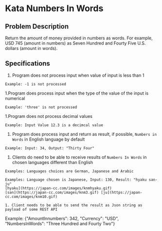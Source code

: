 # Kata Numbers In Words

## Problem Description
Return the amount of money provided in numbers as words. For example, USD 745 (amount in numbers) as Seven Hundred and Fourty Five U.S. dollars (amount in words).

## Specifications
1. Program does not process input when value of input is less than 1
```
Example: -1 is not processed
```
1.Program does process input when the type of the value of the input is numerical
```
Example: 'three' is not processed
```
1.Program does not process decimal values
```
Example: Input Value 12.3 is a decimcal value
```
1. Program does process input and return as result, if possible, `Numbers in Words` in English language by default
```
Example: Input: 34, Output: "Thirty Four"
```
1. Clients do need to be able to receive results of `Numbers In Words` in chosen languages different than English
```
Examples: Languages choices are German, Japanese and Arabic
```
```
Examples: Language chosen is Japanese, Input: 130, Result: "hyaku san-ju"
[hyaku](https://japan-cc.com/images/knmhyaku.gif)
[san](https://japan-cc.com/images/knm3.gif) [ju](https://japan-cc.com/images/knm10.gif)

1. Client needs to be able to send the result as Json string as payload of some REST API
```
Example: {"AmountInnumbers": 342, "Currency": "USD", "NumbersInWords": "Three Hundred and Fourty Two"}
```